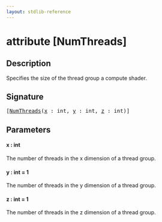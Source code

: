 ```yaml
---
layout: stdlib-reference
---
```


# attribute [NumThreads]

## Description

Specifies the size of the thread group a compute shader.

## Signature

<pre>
[<a href="numthreads-03.md">NumThreads</a>(<a href="numthreads-03.md#decl-x" class="code_param">x</a> : <span class="code_keyword">int</span>, <a href="numthreads-03.md#decl-y" class="code_param">y</a> : <span class="code_keyword">int</span>, <a href="numthreads-03.md#decl-z" class="code_param">z</a> : <span class="code_keyword">int</span>)]
</pre>

## Parameters

####  <a id="decl-x"></a>x  : int
The number of threads in the x dimension of a thread group.

####  <a id="decl-y"></a>y  : int = 1
The number of threads in the y dimension of a thread group.

####  <a id="decl-z"></a>z  : int = 1
The number of threads in the z dimension of a thread group.



<script>
// Fix .md links to .html when on ReadTheDocs
if (window.location.hostname.includes('readthedocs') || 
    window.location.hostname.includes('rtfd.io')) {
  document.addEventListener('DOMContentLoaded', function() {
    const links = document.querySelectorAll('a');
    links.forEach(link => {
      if (link.getAttribute('href') && link.getAttribute('href').endsWith('.md')) {
        link.href = link.href.replace(/\.md($|#|\?)/, '.html$1');
      }
    });
  });
}
</script>
